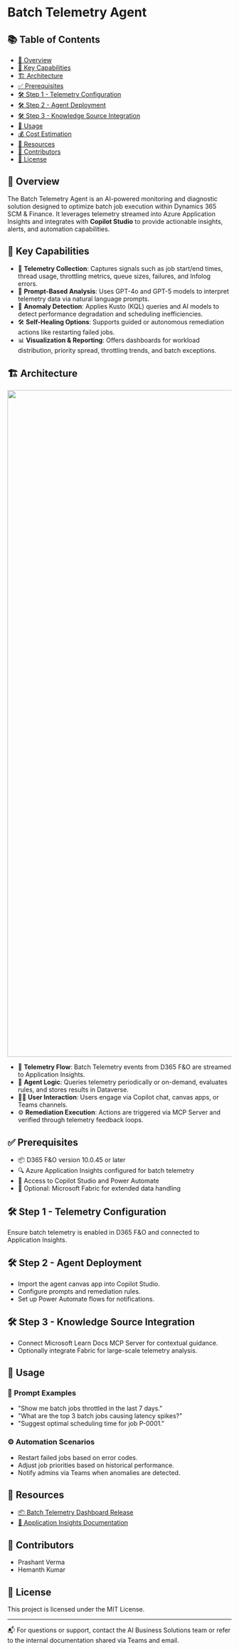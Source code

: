 # Batch Telemetry Agent

## 📚 Table of Contents
- [🧠 Overview](#overview)
- [🔧 Key Capabilities](#key-capabilities)
- [🏗️ Architecture](#architecture)
- [✅ Prerequisites](#prerequisites)
- [🛠️ Step 1 - Telemetry Configuration](#step-1---telemetry-configuration)
- [🛠️ Step 2 - Agent Deployment](#step-2---agent-deployment)
- [🛠️ Step 3 - Knowledge Source Integration](#step-3---knowledge-source-integration)
- [🧪 Usage](#usage)
- [💰 Cost Estimation](#cost-estimation)
- [📎 Resources](#resources)
- [👥 Contributors](#contributors)
- [📄 License](#license)

## 🧠 Overview

The Batch Telemetry Agent is an AI-powered monitoring and diagnostic solution designed to optimize batch job execution within Dynamics 365 SCM & Finance. It leverages telemetry streamed into Azure Application Insights and integrates with **Copilot Studio** to provide actionable insights, alerts, and automation capabilities.

## 🔧 Key Capabilities

- 📡 **Telemetry Collection**: Captures signals such as job start/end times, thread usage, throttling metrics, queue sizes, failures, and Infolog errors.
- 💬 **Prompt-Based Analysis**: Uses GPT-4o and GPT-5 models to interpret telemetry data via natural language prompts.
- 🚨 **Anomaly Detection**: Applies Kusto (KQL) queries and AI models to detect performance degradation and scheduling inefficiencies.
- 🛠️ **Self-Healing Options**: Supports guided or autonomous remediation actions like restarting failed jobs.
- 📊 **Visualization & Reporting**: Offers dashboards for workload distribution, priority spread, throttling trends, and batch exceptions.

## 🏗️ Architecture
<p align="center">
  <img src="./assets/Batch Framework Telemetry Agent Architecture.png" alt="Batch Framework Telemetry Agent Architecture" width="1500"/>
</p>

- 🔄 **Telemetry Flow**: Batch Telemetry events from D365 F&O are streamed to Application Insights.
- 🧮 **Agent Logic**: Queries telemetry periodically or on-demand, evaluates rules, and stores results in Dataverse.
- 🧑‍💻 **User Interaction**: Users engage via Copilot chat, canvas apps, or Teams channels.
- ⚙️ **Remediation Execution**: Actions are triggered via MCP Server and verified through telemetry feedback loops.

## ✅ Prerequisites

- 📦 D365 F&O version 10.0.45 or later
- 🔍 Azure Application Insights configured for batch telemetry
- 🧠 Access to Copilot Studio and Power Automate
- 🧰 Optional: Microsoft Fabric for extended data handling

## 🛠️ Step 1 - Telemetry Configuration

Ensure batch telemetry is enabled in D365 F&O and connected to Application Insights.

## 🛠️ Step 2 - Agent Deployment

- Import the agent canvas app into Copilot Studio.
- Configure prompts and remediation rules.
- Set up Power Automate flows for notifications.

## 🛠️ Step 3 - Knowledge Source Integration

- Connect Microsoft Learn Docs MCP Server for contextual guidance.
- Optionally integrate Fabric for large-scale telemetry analysis.

## 🧪 Usage

### 💬 Prompt Examples

- "Show me batch jobs throttled in the last 7 days."
- "What are the top 3 batch jobs causing latency spikes?"
- "Suggest optimal scheduling time for job P-0001."

### ⚙️ Automation Scenarios

- Restart failed jobs based on error codes.
- Adjust job priorities based on historical performance.
- Notify admins via Teams when anomalies are detected.

## 📎 Resources

- [📦 Batch Telemetry Dashboard Release](https://github.com/microsoft/Dynamics-365-FastTrack-FSCM-Telemetry-Samples/releases/tag/Batch-1.0.0.0)
- [📘 Application Insights Documentation](https://learn.microsoft.com/en-us/dynamics365/fin-ops-core/dev-itpro/analytics/application-insights)

## 👥 Contributors

- Prashant Verma
- Hemanth Kumar

## 📄 License

This project is licensed under the MIT License.

---

📬 For questions or support, contact the AI Business Solutions team or refer to the internal documentation shared via Teams and email.
